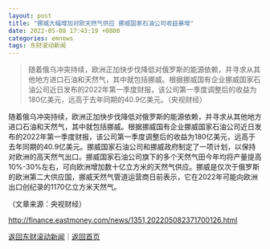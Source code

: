 ```yaml
---
layout: post
title: "挪威大幅增加对欧天然气供应 挪威国家石油公司收益暴增"
date: 2022-05-08 17:43:19 +0800
categories: emnews
tags: 东财滚动新闻
---
```

> 随着俄乌冲突持续，欧洲正加快步伐降低对俄罗斯的能源依赖，并寻求从其他地方进口石油和天然气，其中就包括挪威。根据挪威国有企业挪威国家石油公司近日发布的2022年第一季度财报，该公司第一季度调整后的收益为180亿美元，远高于去年同期的40.9亿美元。（央视财经）

<p>随着俄乌冲突持续，欧洲正加快步伐降低对俄罗斯的能源依赖，并寻求从其他地方进口石油和天然气，其中就包括挪威。根据挪威国有企业挪威国家石油公司近日发布的2022年第一季度财报，该公司第一季度调整后的收益为180亿美元，远高于去年同期的40.9亿美元。挪威国家石油公司和挪威政府制定了一项计划，以保持对欧洲的高天然气出口。挪威国家石油公司旗下的多个天然气田今年均将产量提高10%-30%左右，可向欧洲增加数十亿立方米的天然气供应。挪威是仅次于俄罗斯的欧洲第二大供应国，挪威天然气管道运营商日前表示，它在2022年可能向欧洲出口创纪录的1170亿立方米天然气。</p><p class="em_media">（文章来源：央视财经）</p>

<http://finance.eastmoney.com/news/1351,202205082371700126.html>

[返回东财滚动新闻](//finews.withounder.com/emnews/)｜[返回首页](//finews.withounder.com/)